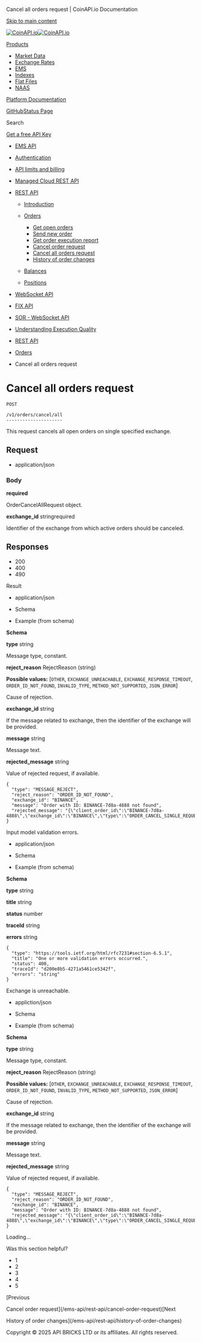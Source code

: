 Cancel all orders request | CoinAPI.io Documentation




[Skip to main content](#__docusaurus_skipToContent_fallback)

[![CoinAPI.io](/img/logo.svg)![CoinAPI.io](/img/logo.svg)](https://www.coinapi.io)

[Products](/ems-api/rest-api/cancel-all-orders-request)

* [Market Data](/market-data/)
* [Exchange Rates](/exchange-rates-api/)
* [EMS](/ems-api/)
* [Indexes](/indexes-api/)
* [Flat Files](/flat-files-api/)
* [NAAS](/naas-api/)

[Platform Documentation](/general/authentication)

[GitHub](https://github.com/api-bricks/api-bricks-sdk)[Status Page](https://status.coinapi.io)

Search

[Get a free API Key](https://console.coinapi.io/?link=/apikeys/create)

* [EMS API](/ems-api/)
* [Authentication](/ems-api/authentication)
* [API limits and billing](/ems-api/api-limits-and-billing-metrics)
* [Managed Cloud REST API](/ems-api/rest-api/rest-api)
* [REST API](/ems-api/managed-cloud-rest-api/managed-cloud-rest-api)

  + [Introduction](/ems-api/rest-api/rest-api)
  + [Orders](/ems-api/rest-api/orders)

    - [Get open orders](/ems-api/rest-api/get-open-orders)
    - [Send new order](/ems-api/rest-api/send-new-order)
    - [Get order execution report](/ems-api/rest-api/get-order-execution-report)
    - [Cancel order request](/ems-api/rest-api/cancel-order-request)
    - [Cancel all orders request](/ems-api/rest-api/cancel-all-orders-request)
    - [History of order changes](/ems-api/rest-api/history-of-order-changes)
  + [Balances](/ems-api/rest-api/balances)
  + [Positions](/ems-api/rest-api/positions)
* [WebSocket API](/ems-api/websocket/)
* [FIX API](/ems-api/fix/)
* [SOR - WebSocket API](/ems-api/sor-websocket-api)
* [Understanding Execution Quality](/ems-api/understanding-execution-quality)

* [REST API](/ems-api/managed-cloud-rest-api/managed-cloud-rest-api)
* [Orders](/ems-api/rest-api/orders)
* Cancel all orders request

Cancel all orders request
=========================

```
POST

/v1/orders/cancel/all
---------------------
```

This request cancels all open orders on single specified exchange.

Request[​](/ems-api/rest-api/cancel-all-orders-request#request "Direct link to Request")
----------------------------------------------------------------------------------------

* application/json

### Body

**required**

OrderCancelAllRequest object.

**exchange\_id** stringrequired

Identifier of the exchange from which active orders should be canceled.

Responses[​](/ems-api/rest-api/cancel-all-orders-request#responses "Direct link to Responses")
----------------------------------------------------------------------------------------------

* 200
* 400
* 490

Result

* application/json

* Schema
* Example (from schema)

**Schema**

**type** string

Message type, constant.

**reject\_reason** RejectReason (string)

**Possible values:** [`OTHER`, `EXCHANGE_UNREACHABLE`, `EXCHANGE_RESPONSE_TIMEOUT`, `ORDER_ID_NOT_FOUND`, `INVALID_TYPE`, `METHOD_NOT_SUPPORTED`, `JSON_ERROR`]

Cause of rejection.

**exchange\_id** string

If the message related to exchange, then the identifier of the exchange will be provided.

**message** string

Message text.

**rejected\_message** string

Value of rejected request, if available.

```
{  
  "type": "MESSAGE_REJECT",  
  "reject_reason": "ORDER_ID_NOT_FOUND",  
  "exchange_id": "BINANCE",  
  "message": "Order with ID: BINANCE-7d8a-4888 not found",  
  "rejected_message": "{\"client_order_id\":\"BINANCE-7d8a-4888\",\"exchange_id\":\"BINANCE\",\"type\":\"ORDER_CANCEL_SINGLE_REQUEST\"}"  
}
```

Input model validation errors.

* application/json

* Schema
* Example (from schema)

**Schema**

**type** string

**title** string

**status** number

**traceId** string

**errors** string

```
{  
  "type": "https://tools.ietf.org/html/rfc7231#section-6.5.1",  
  "title": "One or more validation errors occurred.",  
  "status": 400,  
  "traceId": "d200e8b5-4271a5461ce5342f",  
  "errors": "string"  
}
```

Exchange is unreachable.

* appliction/json

* Schema
* Example (from schema)

**Schema**

**type** string

Message type, constant.

**reject\_reason** RejectReason (string)

**Possible values:** [`OTHER`, `EXCHANGE_UNREACHABLE`, `EXCHANGE_RESPONSE_TIMEOUT`, `ORDER_ID_NOT_FOUND`, `INVALID_TYPE`, `METHOD_NOT_SUPPORTED`, `JSON_ERROR`]

Cause of rejection.

**exchange\_id** string

If the message related to exchange, then the identifier of the exchange will be provided.

**message** string

Message text.

**rejected\_message** string

Value of rejected request, if available.

```
{  
  "type": "MESSAGE_REJECT",  
  "reject_reason": "ORDER_ID_NOT_FOUND",  
  "exchange_id": "BINANCE",  
  "message": "Order with ID: BINANCE-7d8a-4888 not found",  
  "rejected_message": "{\"client_order_id\":\"BINANCE-7d8a-4888\",\"exchange_id\":\"BINANCE\",\"type\":\"ORDER_CANCEL_SINGLE_REQUEST\"}"  
}
```

Loading...

Was this section helpful?

* 1
* 2
* 3
* 4
* 5

[Previous

Cancel order request](/ems-api/rest-api/cancel-order-request)[Next

History of order changes](/ems-api/rest-api/history-of-order-changes)

Copyright © 2025 API BRICKS LTD or its affiliates. All rights reserved.